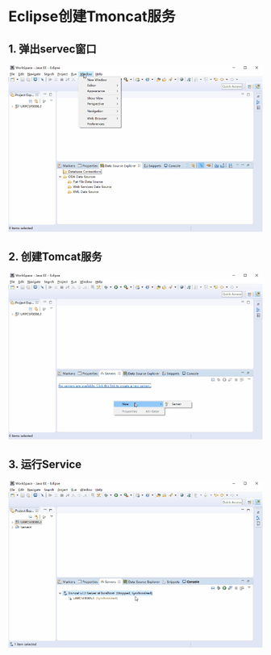 # Eclipse创建Tmoncat服务
## 1. 弹出servec窗口
![](assets/showServeDesk.gif)
## 2. 创建Tomcat服务
![](assets/addServersProject.gif)
## 3. 运行Service
![](assets/startServe.gif)